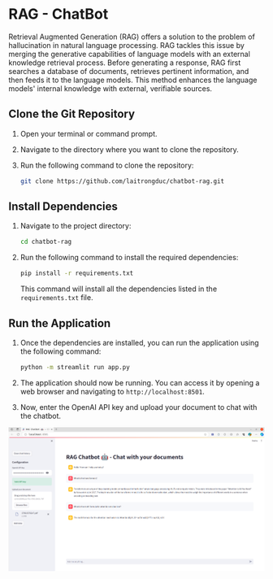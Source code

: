 # RAG - ChatBot

Retrieval Augmented Generation (RAG) offers a solution to the problem of hallucination in natural language processing. RAG tackles this issue by merging the generative capabilities of language models with an external knowledge retrieval process. Before generating a response, RAG first searches a database of documents, retrieves pertinent information, and then feeds it to the language models. This method enhances the language models' internal knowledge with external, verifiable sources.


## Clone the Git Repository

1. Open your terminal or command prompt.
2. Navigate to the directory where you want to clone the repository.
3. Run the following command to clone the repository:

    ```bash
    git clone https://github.com/laitrongduc/chatbot-rag.git
    ```


## Install Dependencies

1. Navigate to the project directory:

    ```bash
    cd chatbot-rag
    ```


2. Run the following command to install the required dependencies:

    ```bash
    pip install -r requirements.txt
    ```

    This command will install all the dependencies listed in the `requirements.txt` file.

## Run the Application

1. Once the dependencies are installed, you can run the application using the following command:

    ```bash
    python -m streamlit run app.py
    ```


2. The application should now be running. You can access it by opening a web browser and navigating to `http://localhost:8501`.

3. Now, enter the OpenAI API key and upload your document to chat with the chatbot.

![Demo](./assets/demo.png)
